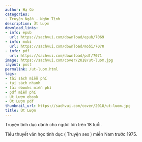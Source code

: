 ```yaml
---
author: Hạ Cơ
categories:
- Truyện Ngắn - Ngôn Tình
description: Út Lượm
download_links:
- info: epub
  url: https://sachvui.com/download/epub/7069
- info: mobi
  url: https://sachvui.com/download/mobi/7070
- info: pdf
  url: https://sachvui.com/download/pdf/7071
image: https://sachvui.com/cover/2018/ut-luom.jpg
layout: post
permalink: /ut-luom.html
tags:
- tải sách miễn phí
- tải sách nhanh
- tải ebooks miễn phí
- pdf miễn phí
- Út Lượm ebook
- Út Lượm pdf
thumbnail_url: https://sachvui.com/cover/2018/ut-luom.jpg
title: Út Lượm
---
```


 <div class="item-desc text-justify"> <p>Truyện tình dục dành cho người lớn trên 18 tuổi.</p><p>Tiểu thuyết văn học tình dục ( Truyện sex ) miền Nam trước 1975.</p> </div>